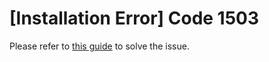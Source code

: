 # [Installation Error] Code 1503
Please refer to [this guide](https://youtu.be/MZC2hcrieS8) to solve the issue.